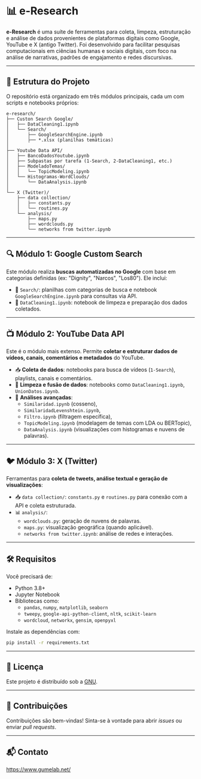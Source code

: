 # 📊 e-Research

**e-Research** é uma suíte de ferramentas para coleta, limpeza, estruturação e análise de dados provenientes de plataformas digitais como Google, YouTube e X (antigo Twitter). Foi desenvolvido para facilitar pesquisas computacionais em ciências humanas e sociais digitais, com foco na análise de narrativas, padrões de engajamento e redes discursivas.

---

## 🧱 Estrutura do Projeto

O repositório está organizado em três módulos principais, cada um com scripts e notebooks próprios:

```
e-research/
├── Custon Search Google/
│   ├── DataCleaning1.ipynb
│   └── Search/
│       ├── GoogleSearchEngine.ipynb
│       ├── *.xlsx (planilhas temáticas)
│
├── Youtube Data API/
│   ├── BancoDadosYoutube.ipynb
│   ├── Subpastas por tarefa (1-Search, 2-DataCleaning1, etc.)
│   ├── ModeladoTemas/
│   │   └── TopicModeling.ipynb
│   └── Histogramas-WordClouds/
│       └── DataAnalysis.ipynb
│
└── X (Twitter)/
    ├── data collection/
    │   ├── constants.py
    │   └── routines.py
    └── analysis/
        ├── maps.py
        ├── wordclouds.py
        └── networks from twitter.ipynb
```

---

## 🔍 Módulo 1: Google Custom Search

Este módulo realiza **buscas automatizadas no Google** com base em categorias definidas (ex: "Dignity", "Narcos", "Los80"). Ele inclui:

- 📁 `Search/`: planilhas com categorias de busca e notebook `GoogleSearchEngine.ipynb` para consultas via API.
- 📓 `DataCleaning1.ipynb`: notebook de limpeza e preparação dos dados coletados.

---

## 📺 Módulo 2: YouTube Data API

Este é o módulo mais extenso. Permite **coletar e estruturar dados de vídeos, canais, comentários e metadados** do YouTube.

- 📥 **Coleta de dados**: notebooks para busca de vídeos (`1-Search`), playlists, canais e comentários.
- 🧹 **Limpeza e fusão de dados**: notebooks como `DataCleaning1.ipynb`, `UnionDatos.ipynb`.
- 🧠 **Análises avançadas**:
  - `Similaridad.ipynb` (cosseno),
  - `SimilaridadLevenshtein.ipynb`,
  - `Filtro.ipynb` (filtragem específica),
  - `TopicModeling.ipynb` (modelagem de temas com LDA ou BERTopic),
  - `DataAnalysis.ipynb` (visualizações com histogramas e nuvens de palavras).

---

## 🐦 Módulo 3: X (Twitter)

Ferramentas para **coleta de tweets, análise textual e geração de visualizações**:

- 📥 `data collection/`: `constants.py` e `routines.py` para conexão com a API e coleta estruturada.
- 📊 `analysis/`:
  - `wordclouds.py`: geração de nuvens de palavras.
  - `maps.py`: visualização geográfica (quando aplicável).
  - `networks from twitter.ipynb`: análise de redes e interações.

---

## 🛠 Requisitos

Você precisará de:

- Python 3.8+
- Jupyter Notebook
- Bibliotecas como:
  - `pandas`, `numpy`, `matplotlib`, `seaborn`
  - `tweepy`, `google-api-python-client`, `nltk`, `scikit-learn`
  - `wordcloud`, `networkx`, `gensim`, `openpyxl`

Instale as dependências com:

```bash
pip install -r requirements.txt
```

---

## 🧾 Licença

Este projeto é distribuído sob a [GNU](LICENSE).

---

## 🤝 Contribuições

Contribuições são bem-vindas! Sinta-se à vontade para abrir *issues* ou enviar *pull requests*.

---

## 📬 Contato

https://www.gumelab.net/
